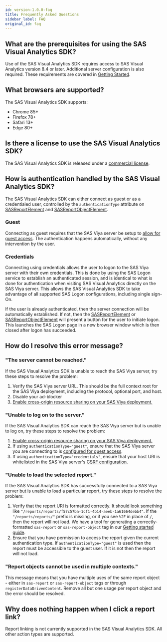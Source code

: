 ```yaml
---
id: version-1.0.0-faq
title: Frequently Asked Questions
sidebar_label: FAQ
original_id: faq
---
```


## What are the prerequisites for using the SAS Visual Analytics SDK?

Use of the SAS Visual Analytics SDK requires access to SAS Visual Analytics version 8.4 or later. Additional server configuration is also required. These requirements are covered in [Getting Started](getting-started.md#sas-viya-setup).

## What browsers are supported?

The SAS Visual Analytics SDK supports:

- Chrome 85+
- Firefox 78+
- Safari 13+
- Edge 80+

## Is there a license to use the SAS Visual Analytics SDK?

The SAS Visual Analytics SDK is released under a <a target="_blank" href="https://github.com/sassoftware/visual-analytics-sdk/blob/master/LICENSE.txt">commercial license</a>.

## How is authentication handled by the SAS Visual Analytics SDK?

The SAS Visual Analytics SDK can either connect as guest or as a credentialed user, controlled by the `authenticationType` attribute on [SASReportElement](api/SASReportElement.md#authenticationtype-string) and [SASReportObjectElement](api/SASReportObjectElement.md#authenticationtype-string).

### Guest
Connecting as guest requires that the SAS Viya server be setup to [allow for guest access](getting-started.md#allow-guest-access). The authentication happens automatically, without any intervention by the user.

### Credentials
Connecting using credentials allows the user to logon to the SAS Viya server with their own credentials. This is done by using the SAS Logon service to establish an authenticated session, and is identical to what is done for authentication when visiting SAS Visual Analytics directly on the SAS Viya server. This allows the SAS Visual Analytics SDK to take advantage of all supported SAS Logon configurations, including single sign-On.

If the user is already authenticated, then the server connection will be automatically established. If not, then the [SASReportElement](api/SASReportElement.md) or [SASReportObjectElement](api/SASReportObjectElement.md) will present a button for the user to initiate logon. This launches the SAS Logon page in a new browser window which is then closed after logon has succeeded.

## How do I resolve this error message?

### "The server cannot be reached."

If the SAS Visual Analytics SDK is unable to reach the SAS Viya server, try these steps to resolve the problem:

1. Verify the SAS Viya server URL. This should be the full context root for the SAS Viya deployment, including the protocol, optional
   port, and host.
1. Disable your ad-blocker
1. [Enable cross-origin resource sharing on your SAS Viya deployment.](getting-started.md#enable-cross-origin-resource-sharing)

### "Unable to log on to the server."

If the SAS Visual Analytics SDK can reach the SAS Viya server but is unable to log on, try these steps to resolve the
problem:

1. [Enable cross-origin resource sharing on your SAS Viya deployment.](getting-started.md#enable-cross-origin-resource-sharing)
1. If using `authenticationType="guest"`, ensure that the SAS Viya server you are connecting to is [configured for guest access](getting-started.md#allow-guest-access).
1. If using `authenticationType="credentials"`, ensure that your host URI is whitelisted in the SAS Viya server's [CSRF configuration](getting-started.md#cross-site-request-forgery).

### "Unable to load the selected report."

If the SAS Visual Analytics SDK has successfully connected to a SAS Viya server but is unable to load a particular report,
try these steps to resolve the problem:

1. Verify that the report URI is formatted correctly. It should look something like
   `"/reports/reports/f57c57ba-1cf1-4b14-aeeb-1a61664debb4"`. If the `"/reports/reports/"` prefix is missing, or if you
   see `%2F` in place of `/`, then the report will not load. We have a tool for generating a correctly-formatted
   `sas-report` or `sas-report-object` tag in our [Getting started guide](getting-started.md#create-a-custom-html-tag).
1. Ensure that you have permission to access the report given the current authentication type. If `authenticationType="guest"` is used then the report must be accessible to the guest user. If it is not then the report will not load.

### "Report objects cannot be used in multiple contexts."

This message means that you have multiple uses of the same report object - either in `sas-report` or `sas-report-object` tags or through
`registerDataDrivenContent`. Remove all but one usage per report object and the error should be resolved.

## Why does nothing happen when I click a report link?

Report linking is not currently supported in the SAS Visual Analytics SDK.  All other action types are supported.
